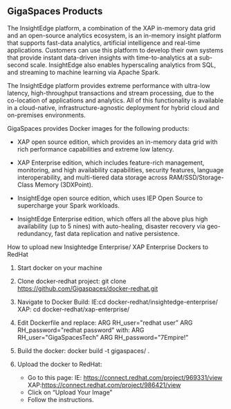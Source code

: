 ##  GigaSpaces Products

The InsightEdge platform, a combination of the XAP in-memory data grid and an open-source analytics ecosystem, is an in-memory insight platform that supports fast-data analytics, artificial intelligence and real-time applications. Customers can use this platform to develop their own systems that provide instant data-driven insights with time-to-analytics at a sub-second scale. InsightEdge also enables hyperscaling analytics from SQL, and streaming to machine learning via Apache Spark.

The InsightEdge platform provides extreme performance with ultra-low latency, high-throughput transactions and stream processing, due to the co-location of applications and analytics. All of this functionality is available in a cloud-native, infrastructure-agnostic deployment for hybrid cloud and on-premises environments.

GigaSpaces provides Docker images for the following products:

- XAP open source edition, which  provides an in-memory data grid with rich performance capabilities and extreme low latency. 

- XAP Enterprise edition, which includes feature-rich management, monitoring, and high availability capabilities, security features, language interoperability, and multi-tiered data storage across RAM/SSD/Storage-Class Memory (3DXPoint).

- InsightEdge open source edition, which uses IEP Open Source to supercharge your Spark workloads.

- InsightEdge Enterprise edition, which offers all the above plus high availability (up to 5 nines) with auto-healing, disaster recovery via geo-redundancy, fast data replication and native persistence.

How to upload new Insightedge Enterprise/ XAP Enterprise Dockers to RedHat 

1. Start docker on your machine
2. Clone docker-redhat project: git clone https://github.com/Gigaspaces/docker-redhat.git
3. Navigate to Docker Build: 
	IE:cd docker-redhat/insightedge-enterprise/
	XAP: cd docker-redhat/xap-enterprise/
4. Edit Dockerfile and replace:
	ARG RH_user="redhat user”
	ARG RH_password="redhat password"
with:
	ARG RH_user="GigaSpacesTech”
	ARG RH_password="7Empire!”

5. Build the docker: docker build -t gigaspaces/<your InsightEdge Docker Image name> .
6. Upload the docker to RedHat: 
	* Go to this page:
	 IE: https://connect.redhat.com/project/969331/view  
	 XAP:https://connect.redhat.com/project/986421/view 
	* Click on “Upload Your Image”
	* Follow the instructions.
